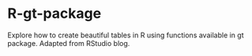# R-gt-package
Explore how to create beautiful tables in R using functions available in gt package. Adapted from RStudio blog.
